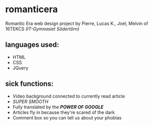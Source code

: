 # romanticera
Romantic Era web design project
by Pierre, Lucas K., Joel, Melvin of 16TEKCS *(IT-Gymnasiet Södertörn)*


**languages used:**
-------------
 - HTML
 - CSS
 - JQuery
 
**sick functions:**
-------------
 - Video background connected to currently read article
 - *SUPER SMOOTH*
 - Fully translated by the ***POWER OF GOOGLE***
 - Articles fly in because they're scared of the dark
 - Comment box so you can tell us about your phobias
